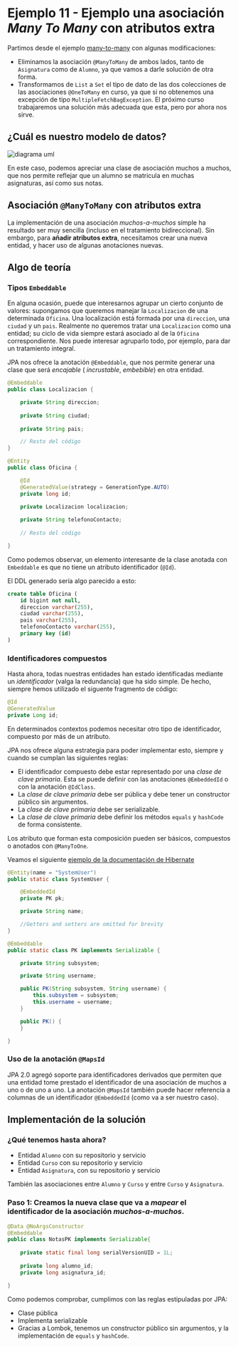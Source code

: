 
# Ejemplo 11 - Ejemplo una asociación _Many To Many_ con atributos extra

Partimos desde el ejemplo [many-to-many](../ManyToMany/) con algunas modificaciones:

- Eliminamos la asociación `@ManyToMany` de ambos lados, tanto de `Asignatura` como de `Alumno`, ya que vamos a darle solución de otra forma.
- Transformamos de `List` a `Set` el tipo de dato de las dos colecciones de las asociaciones `@OneToMany` en curso, ya que si no obtenemos una excepción de tipo  `MultipleFetchBagException`. El próximo curso trabajaremos una solución más adecuada que esta, pero por ahora nos sirve.

## ¿Cuál es nuestro modelo de datos?

![diagrama uml](./uml.jpg) 

En este caso, podemos apreciar una clase de asociación muchos a muchos, que nos permite reflejar que un alumno se matricula en muchas asignaturas, así como sus notas.

## Asociación `@ManyToMany` con atributos extra

La implementación de una asociación _muchos-a-muchos_ simple ha resultado ser muy sencilla (incluso en el tratamiento bidireccional). Sin embargo, para **añadir atributos extra**, necesitamos crear una nueva entidad, y hacer uso de algunas anotaciones nuevas.

## Algo de teoría

### Tipos `Embeddable`

En alguna ocasión, puede que interesarnos agrupar un cierto conjunto de valores: supongamos que queremos manejar la `Localizacion` de una determinada `Oficina`. Una localización está formada por una `direccion`, una `ciudad` y un `pais`. Realmente no queremos tratar una `Localizacion` como una entidad; su ciclo de vida siempre estará asociado al de la `Oficina` correspondiente. Nos puede interesar agruparlo todo, por ejemplo, para dar un tratamiento integral. 

JPA nos ofrece la anotación `@Embeddable`, que nos permite generar una clase que será _encajable_ ( _incrustable_, _embebible_) en otra entidad.

```java
@Embeddable
public class Localizacion {

	private String direccion;
	
	private String ciudad;
	
	private String pais;

	// Resto del código
}

@Entity
public class Oficina {

	@Id
	@GeneratedValue(strategy = GenerationType.AUTO)
	private long id;

	private Localizacion localizacion;
	
	private String telefonoContacto;
	
	// Resto del código

}
```

Como podemos observar, un elemento interesante de la clase anotada con `Embeddable` es que no tiene un atributo identificador (`@Id`).

El DDL generado sería algo parecido a esto:

```sql
create table Oficina (
	id bigint not null,
	direccion varchar(255),
	ciudad varchar(255),
	pais varchar(255),
	telefonoContacto varchar(255),
	primary key (id)
)	
```

### Identificadores compuestos

Hasta ahora, todas nuestras entidades han estado identificadas mediante un _identificador_ (valga la redundancia) que ha sido simple. De hecho, siempre hemos utilizado el siguente fragmento de código:

```java
@Id
@GeneratedValue
private Long id;
```

En determinados contextos podemos necesitar otro tipo de identificador, compuesto por más de un atributo. 

JPA nos ofrece alguna estrategia para poder implementar esto, siempre y cuando se cumplan las siguientes reglas:

- El identificador compuesto debe estar representado por una _clase de clave primaria_. Esta se puede definir con las anotaciones `@EmbeddedId` o con la anotación `@IdClass`.
- La _clase de clave primaria_ debe ser pública y debe tener un constructor público sin argumentos.
- La _clase de clave primaria_ debe ser serializable.
- La _clase de clave primaria_ debe definir los métodos `equals` y `hashCode` de forma consistente.

Los atributo que forman esta composición pueden ser básicos, compuestos o anotados con `@ManyToOne`.  

Veamos el siguiente [ejemplo de la documentación de Hibernate](http://docs.jboss.org/hibernate/orm/5.4/userguide/html_single/Hibernate_User_Guide.html#identifiers-composite-aggregated)

```java
@Entity(name = "SystemUser")
public static class SystemUser {

	@EmbeddedId
	private PK pk;

	private String name;

	//Getters and setters are omitted for brevity
}

@Embeddable
public static class PK implements Serializable {

	private String subsystem;

	private String username;

	public PK(String subsystem, String username) {
		this.subsystem = subsystem;
		this.username = username;
	}

	public PK() {
	}

}
```

### Uso de la anotación `@MapsId`

JPA 2.0 agregó soporte para identificadores derivados que permiten que una entidad tome prestado el identificador de una asociación de muchos a uno o de uno a uno. La anotación `@MapsId` también puede hacer referencia a columnas de un identificador `@EmbeddedId` (como va a ser nuestro caso).

## Implementación de la solución

### ¿Qué tenemos hasta ahora?

- Entidad `Alumno` con su repositorio y servicio
- Entidad `Curso` con su repositorio y servicio
- Entidad `Asignatura`, con su repositorio y servicio

También las asociaciones entre `Alumno` y `Curso` y entre `Curso` y `Asignatura`.

### Paso 1: Creamos la nueva clase que va a _mapear_ el identificador de la asociación _muchos-a-muchos_.

```java
@Data @NoArgsConstructor
@Embeddable
public class NotasPK implements Serializable{
    
    private static final long serialVersionUID = 1L;
	
	private long alumno_id;
	private long asignatura_id;

}
```

Como podemos comprobar, cumplimos con las reglas estipuladas por JPA:

- Clase pública
- Implementa serializable
- Gracias a Lombok, tenemos un constructor público sin argumentos, y la implementación de `equals` y `hashCode`.